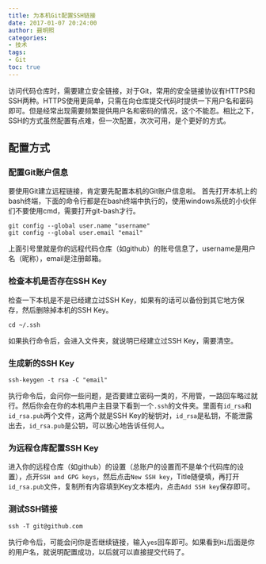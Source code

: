 ```yaml
---
title: 为本机Git配置SSH链接
date: 2017-01-07 20:24:00
author: 聂明照
categories:
- 技术
tags:
- Git
toc: true
---
```


访问代码仓库时，需要建立安全链接，对于Git，常用的安全链接协议有HTTPS和SSH两种。HTTPS使用更简单，只需在向仓库提交代码时提供一下用户名和密码即可。但是经常出现需要频繁提供用户名和密码的情况，这个不能忍。相比之下，SSH的方式虽然配置有点难，但一次配置，次次可用，是个更好的方式。

<!-- more -->

## 配置方式

### 配置Git账户信息

要使用Git建立远程链接，肯定要先配置本机的Git账户信息啦。
首先打开本机上的bash终端，下面的命令行都是在bash终端中执行的，使用windows系统的小伙伴们不要使用cmd，需要打开git-bash才行。

```
git config --global user.name "username"
git config --global user.email "email"
```

上面引号里就是你的远程代码仓库（如github）的账号信息了，username是用户名（昵称），email是注册邮箱。

### 检查本机是否存在SSH Key

检查一下本机是不是已经建立过SSH Key，如果有的话可以备份到其它地方保存，然后删除掉本机的SSH Key。

```
cd ~/.ssh
```

如果执行命令后，会进入文件夹，就说明已经建立过SSH Key，需要清空。

### 生成新的SSH Key

```
ssh-keygen -t rsa -C "email"
```

执行命令后，会问你一些问题，是否要建立密码一类的，不用管，一路回车略过就行。然后你会在你的本机用户主目录下看到一个`.ssh`的文件夹。里面有`id_rsa`和`id_rsa.pub`两个文件，这两个就是SSH Key的秘钥对，`id_rsa`是私钥，不能泄露出去，`id_rsa.pub`是公钥，可以放心地告诉任何人。

### 为远程仓库配置SSH Key

进入你的远程仓库（如github）的设置（总账户的设置而不是单个代码库的设置），点开`SSH and GPG keys`，然后点击`New SSH key`，Title随便填，再打开`id_rsa.pub`文件，复制所有内容填到Key文本框内，点击`Add SSH key`保存即可。

### 测试SSH链接

```
ssh -T git@github.com
```

执行命令后，可能会问你是否继续链接，输入`yes`回车即可。如果看到`Hi`后面是你的用户名，就说明配置成功，以后就可以直接提交代码了。